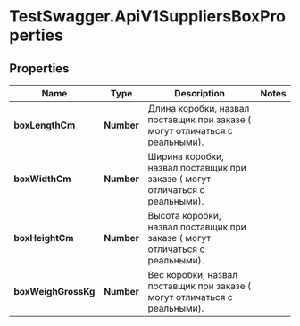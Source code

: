 # TestSwagger.ApiV1SuppliersBoxProperties

## Properties

Name | Type | Description | Notes
------------ | ------------- | ------------- | -------------
**boxLengthCm** | **Number** | Длина коробки, назвал поставщик при заказе ( могут отличаться с реальными). | 
**boxWidthCm** | **Number** | Ширина коробки, назвал поставщик при заказе ( могут отличаться с реальными). | 
**boxHeightCm** | **Number** | Высота коробки, назвал поставщик при заказе ( могут отличаться с реальными). | 
**boxWeighGrossKg** | **Number** | Вес коробки, назвал поставщик при заказе ( могут отличаться с реальными). | 


